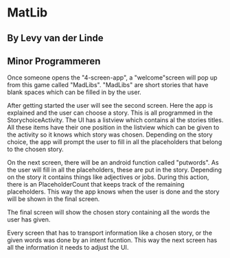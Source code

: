 # MatLib
## By Levy van der Linde 
## Minor Programmeren

Once someone opens the "4-screen-app", a "welcome"screen will pop up from this game called "MadLibs".
"MadLibs" are short stories that have blank spaces which can be filled in by the user. 

After getting started the user will see the second screen. Here the app is explained and the user can choose a story.
This is all programmed in the StorychoiceActivity. The UI has a listview which contains al the stories titles. 
All these items have their one position in the listview which can be given to the activity so it knows which story was chosen.
Depending on the story choice, the app will prompt the user to fill in all the placeholders that belong to the chosen story.

On the next screen, there will be an android function called "putwords". As the user will fill in all the placeholders, 
these are put in the story. Depending on the story it contains things like adjectives or jobs. 
During this action, there is an PlaceholderCount that keeps track of the remaining placeholders. 
This way the app knows when the user is done and the story will be shown in the final screen.

The final screen will show the chosen story containing all the words the user has given. 

Every screen that has to transport information like a chosen story, or the given words was done by an intent fucntion. 
This way the next screen has all the information it needs to adjust the UI.
